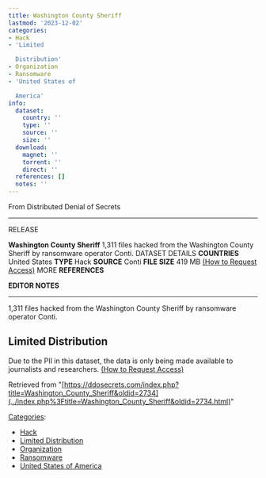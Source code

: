 ```yaml
---
title: Washington County Sheriff
lastmod: '2023-12-02'
categories:
- Hack
- 'Limited

  Distribution'
- Organization
- Ransomware
- 'United States of

  America'
info:
  dataset:
    country: ''
    type: ''
    source: ''
    size: ''
  download:
    magnet: ''
    torrent: ''
    direct: ''
  references: []
  notes: ''
---
```




From Distributed Denial of Secrets

---
RELEASE

**Washington County Sheriff**
1,311 files hacked from the Washington County Sheriff by ransomware operator Conti.
DATASET DETAILS
**COUNTRIES** United States
**TYPE** Hack
**SOURCE** Conti
**FILE SIZE** 419 MB
[(How to Request Access)](Contact.html#Request_Access "Contact")
MORE
**REFERENCES**

**EDITOR NOTES**

---

1,311 files hacked from the Washington County Sheriff by ransomware
operator Conti.

## Limited Distribution

Due to the PII in this dataset, the data is only being made available to
journalists and researchers. [(How to Request
Access)](Contact.html#Request_Access "Contact")

Retrieved from
"[https://ddosecrets.com/index.php?title=Washington_County_Sheriff&oldid=2734](../index.php%3Ftitle=Washington_County_Sheriff&oldid=2734.html)"

[Categories](./Special:Categories.html "Special:Categories"):

- [Hack](./Category:Hack.html "Category:Hack")
- [Limited
Distribution](./Category:Limited_Distribution.html "Category:Limited Distribution")
- [Organization](./Category:Organization.html "Category:Organization")
- [Ransomware](./Category:Ransomware.html "Category:Ransomware")
- [United States of
America](./Category:United_States_of_America.html "Category:United States of America")
